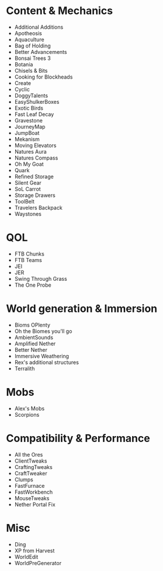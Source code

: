 # Content & Mechanics

- Additional Additions
- Apotheosis
- Aquaculture
- Bag of Holding
- Better Advancements
- Bonsai Trees 3
- Botania
- Chisels & Bits
- Cooking for Blockheads
- Create
- Cyclic
- DoggyTalents
- EasyShulkerBoxes
- Exotic Birds
- Fast Leaf Decay
- Gravestone
- JourneyMap
- JumpBoat
- Mekanism
- Moving Elevators
- Natures Aura
- Natures Compass
- Oh My Goat
- Quark
- Refined Storage
- Silent Gear
- SoL Carrot
- Storage Drawers
- ToolBelt
- Travelers Backpack
- Waystones

# QOL

- FTB Chunks
- FTB Teams
- JEI
- JER
- Swing Through Grass
- The One Probe

# World generation & Immersion

- Bioms OPlenty
- Oh the Biomes you'll go
- AmbientSounds
- Amplified Nether
- Better Nether
- Immersive Weathering
- Rex's additional structures
- Terralith

# Mobs

- Alex's Mobs
- Scorpions

# Compatibility & Performance

- All the Ores
- ClientTweaks
- CraftingTweaks
- CraftTweaker
- Clumps
- FastFurnace
- FastWorkbench
- MouseTweaks
- Nether Portal Fix

# Misc

- Ding
- XP from Harvest
- WorldEdit
- WorldPreGenerator
